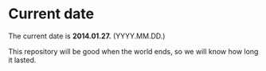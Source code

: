 # Current date

The current date is **2014.01.27.** (YYYY.MM.DD.)

This repository will be good when the world ends, so we will know how long it lasted.